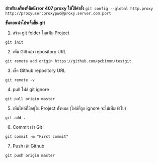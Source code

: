 **สำหรับเครื่องที่ติดError 407 proxy ให้ใช้คำสั่ง**
```git config --global http.proxy http://proxyuser:proxypwd@proxy.server.com:port```

**ขั้นตอนนำโปรเจ็คขึ้น git**
1. สร้าง git folder ในแฟ้ม Project

```git init```

2. เพิ่ม Github repository URL

```git remote add origin https://github.com/pcbimon/testgit```

3. เช็ค Github repository URL

```git remote -v```

4. pull ไฟล์ git ignore 

```git pull origin master```

5. เพิ่มไฟล์ที่มีอยู่ใน Project ทั้งหมด (ไฟล์ที่ถูก ignore จะไม่เพิ่มเข้าไป)

```git add .```

6. Commit เข้า Git

```git commit -m "First commit"```

7. Push เข้า Github

```git push origin master```
